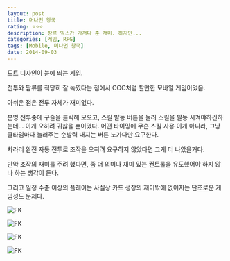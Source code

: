 ```yaml
---
layout: post
title: 머나먼 왕국
rating: ⭐️⭐️⭐️
description: 장르 믹스가 가져다 준 재미. 하지만...
categories: [게임, RPG]
tags: [Mobile, 머나먼 왕국]
date: 2014-09-03
---
```


도트 디자인이 눈에 띄는 게임.

전투와 팜류를 적당히 잘 녹였다는 점에서 COC처럼 할만한 모바일 게임이었음.

아쉬운 점은 전투 자체가 재미없다.

분명 전투중에 구슬을 클릭해 모으고, 스킬 발동 버튼을 눌러 스킬을 발동 시켜야하긴하는데… 이게 오히려 귀찮을 뿐이었다. 어떤 타이밍에 무슨 스킬 사용 이게 아니라, 그냥 쿨타임마다 눌러주는 순발력 내지는 버튼 노가다만 요구한다.

차라리 완전 자동 전투로 조작을 오히려 요구하지 않았다면 그게 더 나았을거다.

만약 조작의 재미를 주려 했다면, 좀 더 의미나 재미 있는 컨트롤을 유도했어야 하지 않나 하는 생각이 든다.

그리고 일정 수준 이상의 플레이는 사실상 카드 성장의 재미밖에 없어지는 단조로운 게임성도 문제다.

![FK](../../review/img/2014/faraway_kingdom_00.jpg)

![FK](../../review/img/2014/faraway_kingdom_01.jpg)

![FK](../../review/img/2014/faraway_kingdom_02.jpg)

![FK](../../review/img/2014/faraway_kingdom_03.jpg)
